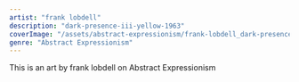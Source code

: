 ```yaml
---
artist: "frank lobdell"
description: "dark-presence-iii-yellow-1963"
coverImage: "/assets/abstract-expressionism/frank-lobdell_dark-presence-iii-yellow-1963.jpg"
genre: "Abstract Expressionism"
---
```

This is an art by frank lobdell on Abstract Expressionism

